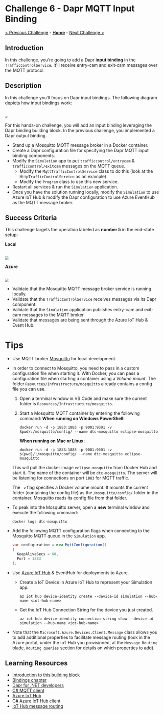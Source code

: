 # Challenge 6 - Dapr MQTT Input Binding

[< Previous Challenge](./Challenge-05.md) - **[Home](../README.md)** - [Next Challenge >](./Challenge-07.md)

## Introduction

In this challenge, you're going to add a Dapr **input binding** in the `TrafficControlService`. It'll receive entry-cam and exit-cam messages over the MQTT protocol.

## Description

In this challenge you'll focus on Dapr input bindings. The following diagram depicts how input bindings work:

<img src="../images/Challenge-06/input-binding.png" style="zoom: 50%;padding-top: 40px;" />

For this hands-on challenge, you will add an input binding leveraging the Dapr binding building block. In the previous challenge, you implemented a Dapr output binding.

- Stand up a Mosquitto MQTT message broker in a Docker container.
- Create a Dapr configuration file for specifying the Dapr MQTT input binding components.
- Modify the `Simulation` app to put `trafficcontrol/entrycam` & `trafficcontrol/exitcam` messages on the MQTT queue.
  - Modify the `MqttTrafficControlService` class to do this (look at the `HttpTrafficControlService` as an example).
  - Modify the `Program` class to use this new service.
- Restart all services & run the `Simulation` application.
- Once you have the solution running locally, modify the `Simulation` to use Azure IoT Hub & modify the Dapr configuration to use Azure EventHub as the MQTT message broker.

## Success Criteria

This challenge targets the operation labeled as **number 5** in the end-state setup:

**Local**

<img src="../images/Challenge-06/input-binding-operation.png" style="zoom: 67%;padding-top: 25px;" />

**Azure**

<img src="../images/Challenge-06/input-binding-operation-azure.png" style="zoom: 67%;padding-top: 25px;" />

- Validate that the Mosquitto MQTT message broker service is running locally.
- Validate that the `TrafficControlService` receives messages via its Dapr component.
- Validate that the `Simulation` application publishes entry-cam and exit-cam messages to the MQTT broker.
- Validate that messages are being sent through the Azure IoT Hub & Event Hub.

# Tips

- Use MQTT broker [Mosquitto](https://mosquitto.org/) for local development.
- In order to connect to Mosquitto, you need to pass in a custom configuration file when starting it. With Docker, you can pass a configuration file when starting a container using a _Volume mount_. The folder `Resources/Infrastructure/mosquitto` already contains a config file you can use.

  1.  Open a terminal window in VS Code and make sure the current folder is `Resources/Infrastructure/mosquitto`.

  1.  Start a Mosquitto MQTT container by entering the following command:
      **When running on Windows PowerShell**:

      ```shell
      docker run -d -p 1883:1883 -p 9001:9001 -v $pwd/:/mosquitto/config/ --name dtc-mosquitto eclipse-mosquitto
      ```

      **When running on Mac or Linux**:

      ```shell
      docker run -d -p 1883:1883 -p 9001:9001 -v $(pwd)/:/mosquitto/config/ --name dtc-mosquitto eclipse-mosquitto
      ```

  This will pull the docker image `eclipse-mosquitto` from Docker Hub and start it. The name of the container will be `dtc-mosquitto`. The server will be listening for connections on port `1883` for MQTT traffic.

  The `-v` flag specifies a Docker volume mount. It mounts the current folder (containing the config file) as the `/mosquitto/config/` folder in the container. Mosquitto reads its config file from that folder.

- To peak into the Mosquitto server, open a **new** terminal window and execute the following command:

  ```shell
  docker logs dtc-mosquitto
  ```

- Add the following MQTT configuration flags when connecting to the Mosquitto MQTT queue in the `Simulation` app.

  ```csharp
  var configuration = new MqttConfiguration()
  {
    KeepAliveSecs = 60,
    Port = 1883
  };
  ```

- Use [Azure IoT Hub](https://docs.microsoft.com/en-us/azure/iot-hub/) & EventHub for deployments to Azure.

  - Create a IoT Device in Azure IoT Hub to represent your Simulation app.

    ```shell
    az iot hub device-identity create --device-id simulation --hub-name <iot-hub-name>
    ```

  - Get the IoT Hub Connection String for the device you just created.

    ```shell
    az iot hub device-identity connection-string show --device-id simulation --hub-name <iot-hub-name>
    ```

- Note that the `Microsoft.Azure.Devices.Client.Message` class allows you to add additional properties to facilitate message routing (look in the Azure portal, under the IoT Hub you provisioned, at the `Message Routing` blade, `Routing queries` section for details on which properties to add).

## Learning Resources

- [Introduction to this building block](https://docs.dapr.io/developing-applications/building-blocks/bindings/)
- [Bindings chapter](https://docs.microsoft.com/dotnet/architecture/dapr-for-net-developers/bindings)
- [Dapr for .NET developers](https://docs.microsoft.com/dotnet/architecture/dapr-for-net-developers/)
- [C# MQTT client](https://github.com/xamarin/mqtt)
- [Azure IoT Hub](https://docs.microsoft.com/en-us/azure/iot-hub/)
- [C# Azure IoT Hub client](https://github.com/Azure/azure-iot-sdk-csharp/blob/main/iothub/device/samples/getting%20started/SimulatedDevice/Program.cs)
- [IoT Hub message routing](https://learn.microsoft.com/en-us/azure/iot-hub/iot-hub-devguide-routing-query-syntax)
